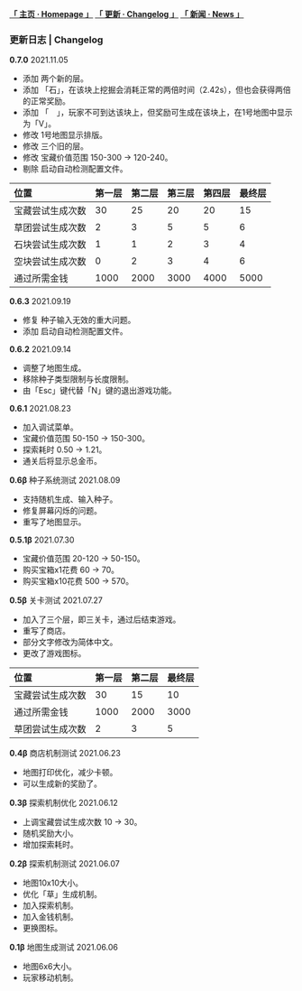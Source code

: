 **[「 主页 · Homepage 」](https://nindcraft.github.io/) [「 更新 · Changelog 」](https://nindcraft.github.io/c) [「 新闻 · News 」](https://nindcraft.github.io/n)**

### 更新日志 | Changelog
**0.7.0** 2021.11.05
* 添加 两个新的层。
* 添加 「石」，在该块上挖掘会消耗正常的两倍时间（2.42s），但也会获得两倍的正常奖励。
* 添加 「　」，玩家不可到达该块上，但奖励可生成在该块上，在1号地图中显示为「V」。
* 修改 1号地图显示排版。
* 修改 三个旧的层。
* 修改 宝藏价值范围 150-300 → 120-240。
* 剔除 启动自动检测配置文件。

| 位置  | 第一层  | 第二层  | 第三层  | 第四层  | 最终层  |
| :------------ | :------------ | :------------ | :------------ | :------------ | :------------ |
| 宝藏尝试生成次数  | 30  | 25  | 20  | 20  | 15  |
| 草团尝试生成次数  | 2  | 3  | 5  | 5  | 6  |
| 石块尝试生成次数  | 1  | 1  | 2  | 3  | 4  |
| 空块尝试生成次数  | 0  | 2  | 3  | 4  | 6  |
| 通过所需金钱  | 1000  | 2000  | 3000  | 4000  | 5000  |

**0.6.3** 2021.09.19
* 修复 种子输入无效的重大问题。
* 添加 启动自动检测配置文件。

**0.6.2** 2021.09.14
* 调整了地图生成。
* 移除种子类型限制与长度限制。
* 由「Esc」键代替「N」键的退出游戏功能。

**0.6.1** 2021.08.23
* 加入调试菜单。
* 宝藏价值范围 50-150 → 150-300。
* 探索耗时 0.50 → 1.21。
* 通关后将显示总金币。

**0.6β** 种子系统测试 2021.08.09
* 支持随机生成、输入种子。
* 修复屏幕闪烁的问题。
* 重写了地图显示。

**0.5.1β** 2021.07.30
* 宝藏价值范围 20-120 → 50-150。
* 购买宝箱x1花费 60 → 70。
* 购买宝箱x10花费 500 → 570。

**0.5β** 关卡测试 2021.07.27
* 加入了三个层，即三关卡，通过后结束游戏。
* 重写了商店。
* 部分文字修改为简体中文。
* 更改了游戏图标。

| 位置  | 第一层  | 第二层  | 最终层  |
| :------------ | :------------ | :------------ | :------------ |
| 宝藏尝试生成次数  | 30  | 15  | 10  |
| 通过所需金钱  | 1000  | 2000  | 3000  |
| 草团尝试生成次数  | 2  | 3  | 5  |

**0.4β** 商店机制测试 2021.06.23
* 地图打印优化，减少卡顿。
* 可以生成新的奖励了。

**0.3β** 探索机制优化 2021.06.12
* 上调宝藏尝试生成次数 10 → 30。
* 随机奖励大小。
* 增加探索耗时。

**0.2β** 探索机制测试 2021.06.07
* 地图10x10大小。
* 优化「草」生成机制。
* 加入探索机制。
* 加入金钱机制。
* 更换图标。

**0.1β** 地图生成测试 2021.06.06
* 地图6x6大小。
* 玩家移动机制。
